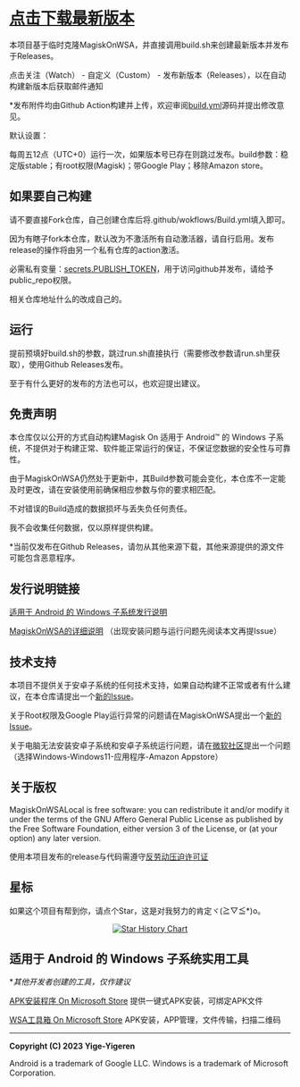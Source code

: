 # [点击下载最新版本](https://github.com/yige-yigeren/MagiskOnWSAOnlineBuild/releases/latest)

本项目基于临时克隆MagiskOnWSA，并直接调用build.sh来创建最新版本并发布于Releases。

点击关注（Watch） - 自定义（Custom） - 发布新版本（Releases），以在自动构建新版本后获取邮件通知

*发布附件均由Github Action构建并上传，欢迎审阅[build.yml](https://github.com/yige-yigeren/MagiskOnWSAOnlineBuild/edit/main/.github/workflows/Build.yml)源码并提出修改意见。

默认设置：

每周五12点（UTC+0）运行一次，如果版本号已存在则跳过发布。build参数：稳定版stable；有root权限(Magisk)；带Google Play；移除Amazon store。

## 如果要自己构建

请不要直接Fork仓库，自己创建仓库后将.github/wokflows/Build.yml填入即可。

因为有瞎子fork本仓库，默认改为不激活所有自动激活器，请自行启用。发布release的操作将由另一个私有仓库的action激活。

必需私有变量：[secrets.PUBLISH_TOKEN](https://github.com/settings/tokens)，用于访问github并发布，请给予public_repo权限。

相关仓库地址什么的改成自己的。

## 运行

提前预填好build.sh的参数，跳过run.sh直接执行（需要修改参数请run.sh里获取），使用Github Releases发布。

至于有什么更好的发布的方法也可以，也欢迎提出建议。

## 免责声明

本仓库仅以公开的方式自动构建Magisk On 适用于 Android™️ 的 Windows 子系统，不提供对于构建正常、软件能正常运行的保证，不保证您数据的安全性与可靠性。

由于MagiskOnWSA仍然处于更新中，其Build参数可能会变化，本仓库不一定能及时更改，请在安装使用前确保相应参数与你的要求相匹配。
        
不对错误的Build造成的数据损坏与丢失负任何责任。
        
我不会收集任何数据，仅以原样提供构建。

*当前仅发布在Github Releases，请勿从其他来源下载，其他来源提供的源文件可能包含恶意程序。

## 发行说明链接
        
[适用于 Android 的 Windows 子系统发行说明](https://learn.microsoft.com/zh-cn/windows/android/wsa/release-notes)
        
[MagiskOnWSA的详细说明](https://github.com/LSPosed/MagiskOnWSALocal#readme) （出现安装问题与运行问题先阅读本文再提Issue）
        
## 技术支持
        
本项目不提供关于安卓子系统的任何技术支持，如果自动构建不正常或者有什么建议，在本仓库请提出一个[新的Issue](https://github.com/yige-yigeren/MagiskOnWSAOnlineBuild/issues/new)。
        
关于Root权限及Google Play运行异常的问题请在MagiskOnWSA提出一个[新的Issue](https://github.com/LSPosed/MagiskOnWSALocal/issues/new/choose)。

关于电脑无法安装安卓子系统和安卓子系统运行问题，请在[微软社区](https://answers.microsoft.com/zh-hans/newthread)提出一个问题（选择Windows-Windows11-应用程序-Amazon Appstore）

## 关于版权

MagiskOnWSALocal is free software: you can redistribute it and/or modify it under the terms of the GNU Affero General Public License as published by the Free Software Foundation, either version 3 of the License, or (at your option) any later version.

使用本项目发布的release与代码需遵守[反劳动压迫许可证](https://github.com/yige-yigeren/MagiskOnWSAOnlineBuild/blob/main/Additional_LICENSE_CN)

## 星标

如果这个项目有帮到你，请点个Star，这是对我努力的肯定ヾ(≧▽≦*)o。

<p align="center">
  <a href="https://star-history.com/#yige-yigeren/MagiskOnWSAOnlineBuild&Date">
    <img src="https://api.star-history.com/svg?repos=yige-yigeren/MagiskOnWSAOnlineBuild&type=Date" alt="Star History Chart">
  </a>
</p>

## 适用于 Android 的 Windows 子系统实用工具
        
**其他开发者创建的工具，仅作建议*
        
[APK安装程序 On Microsoft Store](https://www.microsoft.com/store/productId/9P2JFQ43FPPG) 提供一键式APK安装，可绑定APK文件
        
[WSA工具箱 On Microsoft Store](https://www.microsoft.com/store/productId/9PPSP2MKVTGT) APK安装，APP管理，文件传输，扫描二维码

---

**Copyright (C) 2023 Yige-Yigeren**

Android is a trademark of Google LLC. Windows is a trademark of Microsoft Corporation.
